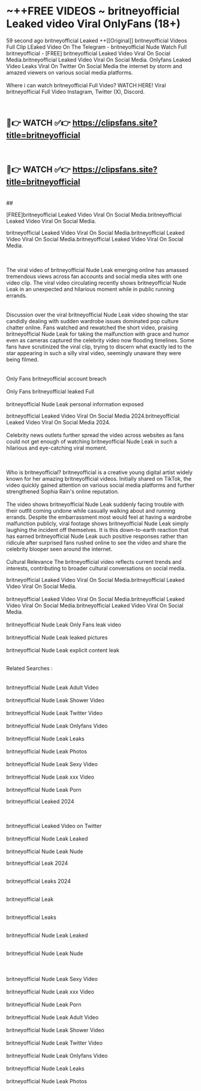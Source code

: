 # ~++FREE VIDEOS ~ britneyofficial Leaked video Viral OnlyFans (18+)<br>


59 second ago britneyofficial Leaked ++[[Original]] britneyofficial Videos Full Clip LEaked Video On The Telegram  - britneyofficial Nude  Watch Full britneyofficial - [FREE] britneyofficial Leaked Video Viral On Social Media.britneyofficial Leaked Video Viral On Social Media.   Onlyfans Leaked Video Leaks Viral On Twitter On Social Media the internet by storm and amazed viewers on various social media platforms. <br><br>
Where i can watch britneyofficial Full Video? WATCH HERE! Viral britneyofficial Full Video Instagram, Twitter (X), Discord. <br>


 <br>

##  🔴👉 WATCH ✅👉  <a href="https://clipsfans.site?title=britneyofficial&ref=git">https://clipsfans.site?title=britneyofficial</a> <br>
  <br>

##  🔴👉 WATCH ✅👉  <a href="https://clipsfans.site?title=britneyofficial&ref=git">https://clipsfans.site?title=britneyofficial</a> <br>
  <br>
  ##



[FREE]britneyofficial Leaked Video Viral On Social Media.britneyofficial Leaked Video Viral On Social Media. <br>

britneyofficial Leaked Video Viral On Social Media.britneyofficial Leaked Video Viral On Social Media.britneyofficial Leaked Video Viral On Social Media. <br>


  <br>

  <br>
The viral video of britneyofficial Nude Leak emerging online has amassed tremendous views across fan accounts and social media sites with one video clip. The viral video circulating recently shows britneyofficial Nude Leak in an unexpected and hilarious moment while in public running errands.<br>
<br>


<br>
Discussion over the viral britneyofficial Nude Leak video showing the star candidly dealing with sudden wardrobe issues dominated pop culture chatter online. Fans watched and rewatched the short video, praising britneyofficial Nude Leak for taking the malfunction with grace and humor even as cameras captured the celebrity video now flooding timelines. Some fans have scrutinized the viral clip, trying to discern what exactly led to the star appearing in such a silly viral video, seemingly unaware they were being filmed.<br>
<br>
<br> 
Only Fans britneyofficial account breach<br>
<br>
Only Fans britneyofficial leaked Full <br>
<br>
britneyofficial Nude Leak personal information exposed<br>

britneyofficial Leaked Video Viral On Social Media 2024.britneyofficial Leaked Video Viral On Social Media 2024. <br>
<br>
Celebrity news outlets further spread the video across websites as fans could not get enough of watching britneyofficial Nude Leak in such a hilarious and eye-catching viral moment.<br>
<br>

<br>
Who is britneyofficial? britneyofficial is a creative young digital artist widely known for her amazing britneyofficial videos. Initially shared on TikTok, the video quickly gained attention on various social media platforms and further strengthened Sophia Rain's online reputation.<br>
<br>
The video shows britneyofficial Nude Leak suddenly facing trouble with their outfit coming undone while casually walking about and running errands. Despite the embarrassment most would feel at having a wardrobe malfunction publicly, viral footage shows britneyofficial Nude Leak simply laughing the incident off themselves. It is this down-to-earth reaction that has earned britneyofficial Nude Leak such positive responses rather than ridicule after surprised fans rushed online to see the video and share the celebrity blooper seen around the internet.<br>
<br>
Cultural Relevance The britneyofficial video reflects current trends and interests, contributing to broader cultural conversations on social media.<br>

britneyofficial Leaked Video Viral On Social Media.britneyofficial Leaked Video Viral On Social Media.<br>
<br>
britneyofficial Leaked Video Viral On Social Media.britneyofficial Leaked Video Viral On Social Media.britneyofficial Leaked Video Viral On Social Media.<br>
<br>
britneyofficial Nude Leak Only Fans leak video<br>
<br>
britneyofficial Nude Leak leaked pictures<br>
<br>
britneyofficial Nude Leak explicit content leak<br>


<br>
Related Searches :<br>
<br>

<br>
britneyofficial Nude Leak Adult Video<br>
<br>
britneyofficial Nude Leak Shower Video<br>
<br>
britneyofficial Nude Leak Twitter Video<br>
<br>
britneyofficial Nude Leak Onlyfans Video<br>
<br>
britneyofficial Nude Leak Leaks<br>
<br>
britneyofficial Nude Leak Photos<br>

<br>
britneyofficial Nude Leak Sexy Video<br>
<br>
britneyofficial Nude Leak xxx Video<br>
<br>
britneyofficial Nude Leak Porn<br>

britneyofficial  Leaked 2024 <br> <br>
<br>

britneyofficial Leaked Video on Twitter <br>
<br>
britneyofficial Nude Leak Leaked<br>
<br>
britneyofficial Nude Leak Nude<br>


britneyofficial  Leak 2024 <br> <br>



britneyofficial  Leaks 2024 <br> <br>



 
britneyofficial  Leak<br> <br>



britneyofficial  Leaks<br> <br>


britneyofficial Nude Leak Leaked<br> <br>

britneyofficial Nude Leak Nude<br> <br>
<br> <br>
britneyofficial Nude Leak Sexy Video
<br> <br>
britneyofficial Nude Leak xxx Video
<br> <br>
britneyofficial Nude Leak Porn
<br> <br>
britneyofficial Nude Leak Adult Video
<br> <br>
britneyofficial Nude Leak Shower Video
<br> <br>
britneyofficial Nude Leak Twitter Video
<br> <br>
britneyofficial Nude Leak Onlyfans Video
<br> <br>
britneyofficial Nude Leak Leaks
<br> <br>
britneyofficial Nude Leak Photos






</p>




 



</p>










